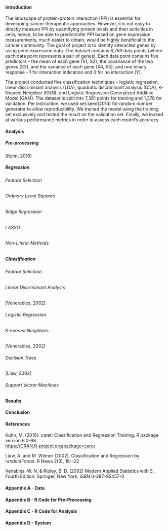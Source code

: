 #### Introduction

The landscape of protein-protein interaction (PPI) is essential for developing cancer therapeutic approaches. However, it is not easy to directly measure PPI by quantifying protein levels and their activities in cells; hence, to be able to predict/infer PPI based on gene expression measurements, much easier to obtain, would be highly beneficial to the cancer community. The goal of project is to identify interacted genes by using gene expression data. The dataset contains 8,759 data points (where each data point represents a pair of genes). Each data point contains five predictors – the mean of each gene (X1, X2), the covariance of the two genes (X3), and the variance of each gene (X4, X5); and one binary response - 1 for interaction indication and 0 for no interaction (Y).


The project conducted five classification techniques – logistic regression, linear discriminant analysis (LDA), quadratic discriminant analysis (QDA), K-Nearest Neighbor (KNN), and Logistic Regression Generalized Additive Model (GAM). The dataset is split into 7,381 points for training and 1,378 for validation. Per instruction, we used set.seed(2014) for random number generator to allow reproducibility. We trained the model using the training set exclusively and tested the result on the validation set. Finally, we looked at various performance metrics in order to assess each model’s accuracy.

#### Analysis

##### Pre-processing

[Kuhn, 2016]

##### Regression

###### Feature Selection

###### Ordinary Least Squares

###### Ridge Regression

###### LASSO

###### Non-Linear Methods

##### Classification 

###### Feature Selection

###### Linear Discriminant Analysis

[Venerables, 2002]

###### Logistic Regression

###### K-nearest Neighbors

[Venerables, 2002]

###### Decision Trees

[Liaw, 2002]

###### Support Vector Machines

#### Results

#### Conclusion

#### References

Kuhn, M. (2016). caret: Classification and Regression Training. R package version 6.0-68.   
https://CRAN.R-project.org/package=caret  

Liaw, A. and M. Wiener (2002). Classification and Regression by randomForest. R News 2(3), 18--22  

Venables, W. N. & Ripley, B. D. (2002) Modern Applied Statistics with S. Fourth Edition. Springer, New York. ISBN 0-387-95457-0  


#### Appendix A - Data

#### Appendix B - R Code for Pre-Processing

#### Appendix C - R Code for Analysis

#### Appendix D - System
